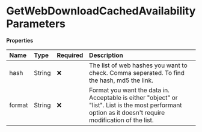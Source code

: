 # GetWebDownloadCachedAvailabilityParameters

**Properties**

| Name   | Type   | Required | Description                                                                                                                                              |
| :----- | :----- | :------- | :------------------------------------------------------------------------------------------------------------------------------------------------------- |
| hash   | String | ❌       | The list of web hashes you want to check. Comma seperated. To find the hash, md5 the link.                                                               |
| format | String | ❌       | Format you want the data in. Acceptable is either "object" or "list". List is the most performant option as it doesn't require modification of the list. |
